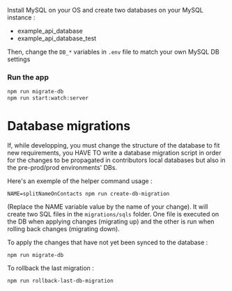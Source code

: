 Install MySQL on your OS and create two databases on your MySQL instance :
- example_api_database
- example_api_database_test

Then, change the `DB_*` variables in `.env` file to match your own MySQL DB settings

### Run the app

```sh
npm run migrate-db
npm run start:watch:server
```

# Database migrations

If, while developping, you must change the structure of the database to fit new requirements,
you HAVE TO write a database migration script in order for the changes to be propagated
in contributors local databases but also in the pre-prod/prod environments' DBs.

Here's an exemple of the helper command usage :
```
NAME=splitNameOnContacts npm run create-db-migration
```
(Replace the NAME variable value by the name of your change). It will create two SQL files in the `migrations/sqls` folder. One file is executed on the DB when applying changes (migrating up) and the other is run when rolling back changes (migrating down).

To apply the changes that have not yet been synced to the database :
```
npm run migrate-db
```

To rollback the last migration :
```
npm run rollback-last-db-migration
```